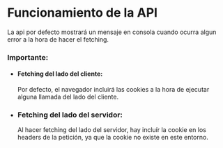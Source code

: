 # Funcionamiento de la API

La api por defecto mostrará un mensaje en consola cuando ocurra algun error a la hora de hacer el fetching.

### Importante:
* #### Fetching del lado del cliente: 
  Por defecto, el navegador incluirá las cookies a la hora de ejecutar alguna llamada del lado del cliente.

* ### Fetching del lado del servidor:
  Al hacer fetching del lado del servidor, hay incluír la cookie en los headers de la petición, ya que la cookie no existe en este entorno.